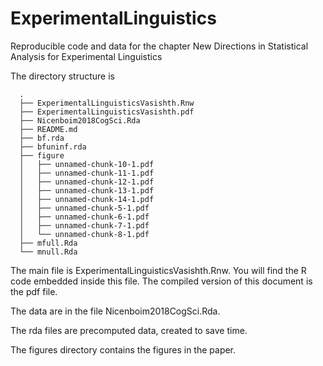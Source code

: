 # ExperimentalLinguistics
Reproducible code and data for the chapter New Directions in Statistical Analysis for Experimental Linguistics

The directory structure is

      .
      ├── ExperimentalLinguisticsVasishth.Rnw
      ├── ExperimentalLinguisticsVasishth.pdf
      ├── Nicenboim2018CogSci.Rda
      ├── README.md
      ├── bf.rda
      ├── bfuninf.rda
      ├── figure
      │   ├── unnamed-chunk-10-1.pdf
      │   ├── unnamed-chunk-11-1.pdf
      │   ├── unnamed-chunk-12-1.pdf
      │   ├── unnamed-chunk-13-1.pdf
      │   ├── unnamed-chunk-14-1.pdf
      │   ├── unnamed-chunk-5-1.pdf
      │   ├── unnamed-chunk-6-1.pdf
      │   ├── unnamed-chunk-7-1.pdf
      │   └── unnamed-chunk-8-1.pdf
      ├── mfull.Rda
      └── mnull.Rda


The main file is ExperimentalLinguisticsVasishth.Rnw. You will find the R code embedded inside this file. The compiled version of this document is the pdf file.
      
The data are in the file Nicenboim2018CogSci.Rda.      

The rda files are precomputed data, created to save time.

The figures directory contains the figures in the paper.
